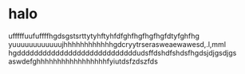 # halo
ufffffuufuffffhgdsgstsrttytyhftyhfdfghfhgfhgfhgfdtyfghfhg
yuuuuuuuuuuuujhhhhhhhhhhhhgdcryytrserasweaewawesd,.l,mml
hgddddddddddddddddddddddddddddudsffdshdfshdsfhgdsjdjgsdjgs
aswdefghhhhhhhhhhhhhhhhhfyiutdsfzdszfds
